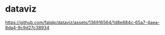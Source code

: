 # dataviz

https://github.com/falqlp/dataviz/assets/136916564/1d8e684c-65a7-4aea-8da4-9c9d27c38934

